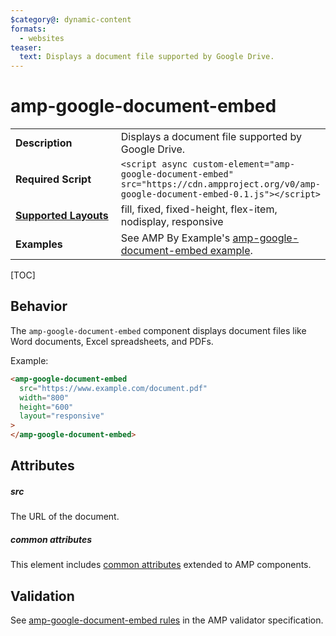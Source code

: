 ```yaml
---
$category@: dynamic-content
formats:
  - websites
teaser:
  text: Displays a document file supported by Google Drive.
---
```


<!---
Copyright 2018 The AMP HTML Authors. All Rights Reserved.

Licensed under the Apache License, Version 2.0 (the "License");
you may not use this file except in compliance with the License.
You may obtain a copy of the License at

      http://www.apache.org/licenses/LICENSE-2.0

Unless required by applicable law or agreed to in writing, software
distributed under the License is distributed on an "AS-IS" BASIS,
WITHOUT WARRANTIES OR CONDITIONS OF ANY KIND, either express or implied.
See the License for the specific language governing permissions and
limitations under the License.
-->

# amp-google-document-embed

<table>
  <tr>
    <td width="40%"><strong>Description</strong></td>
    <td>Displays a document file supported by Google Drive.</td>
  </tr>
  <tr>
    <td width="40%"><strong>Required Script</strong></td>
    <td><code>&lt;script async custom-element="amp-google-document-embed" src="https://cdn.ampproject.org/v0/amp-google-document-embed-0.1.js">&lt;/script></code></td>
  </tr>
  <tr>
    <td class="col-fourty"><strong><a href="https://amp.dev/documentation/guides-and-tutorials/develop/style_and_layout/control_layout">Supported Layouts</a></strong></td>
    <td>fill, fixed, fixed-height, flex-item, nodisplay, responsive</td>
  </tr>
  <tr>
    <td width="40%"><strong>Examples</strong></td>
    <td>See AMP By Example's <a href="https://amp.dev/documentation/examples/components/amp-google-document-embed/">amp-google-document-embed example</a>.</td>
  </tr>
</table>

[TOC]

## Behavior

The `amp-google-document-embed` component displays document files like Word documents,
Excel spreadsheets, and PDFs.

Example:

```html
<amp-google-document-embed
  src="https://www.example.com/document.pdf"
  width="800"
  height="600"
  layout="responsive"
>
</amp-google-document-embed>
```

## Attributes

##### src

The URL of the document.

##### common attributes

This element includes [common attributes](https://amp.dev/documentation/guides-and-tutorials/learn/common_attributes) extended to AMP components.

## Validation

See [amp-google-document-embed rules](https://github.com/ampproject/amphtml/blob/master/extensions/amp-google-document-embed/validator-amp-google-document-embed.protoascii) in the AMP validator specification.
